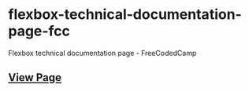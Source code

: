 # flexbox-technical-documentation-page-fcc
Flexbox technical documentation page - FreeCodedCamp

## [View Page](https://amrdesai.github.io/flexbox-technical-documentation-page-fcc/)
